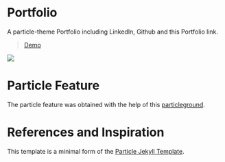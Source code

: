 # Portfolio

A particle-theme Portfolio including LinkedIn, Github and this Portfolio link.

> [Demo](https://carolinams7.github.io/Portfolio/)

<img src="https://github.com/Carolinams7/Portfolio/raw/master/particle_demo/port_demo.png"/>

# Particle Feature

The particle feature was obtained with the help of this [particleground](https://github.com/jnicol/particleground).

# References and Inspiration

This template is a minimal form of the [Particle Jekyll Template](https://github.com/nrandecker/particle).
